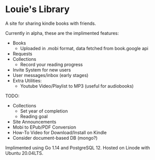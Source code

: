 # Louie's Library

A site for sharing kindle books with friends.

Currently in alpha, these are the implimented features:

  - Books
    - Uploaded in .mobi format, data fetched from book.google api
  - Requests
  - Collections
    - Record your reading progress
  - Invite System for new users
  - User messages/inbox (early stages)
  - Extra Utilities:
    - Youtube Video/Playlist to MP3 (useful for audiobooks)

TODO:
  - Collections
    - Set year of completion
    - Reading goal
  - Site Announcements
  - Mobi to EPub/PDF Conversion
  - How-To Video for Download/Install on Kindle
  - Consider document-based DB (mongo?)


Implimented using Go 1.14 and PostgreSQL 12. Hosted on Linode with Ubuntu 20.04LTS.
